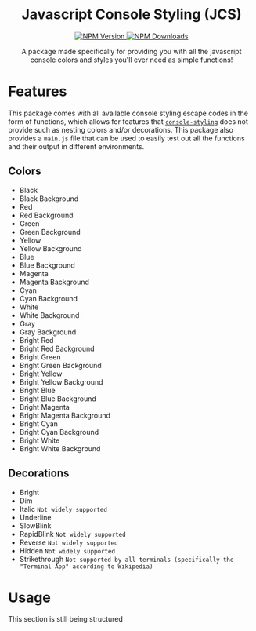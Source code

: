<h1 align="center">Javascript Console Styling (JCS)</h1>

<div align="center">
  <p align="center">
    <a href="https://www.npmjs.com/package/javascript-console-styling">
      <img src="https://img.shields.io/npm/v/javascript-console-styling.svg?style=flat-square" alt="NPM Version" />
    </a>
    <a href="https://www.npmjs.com/package/javascript-console-styling">
      <img src="https://img.shields.io/npm/dm/javascript-console-styling.svg?style=flat-square" alt="NPM Downloads" />
    </a>
  </p>
</div>

<p align="center">
  A package made specifically for providing you with all the javascript console colors and styles you'll ever need as simple functions!
</p>

# Features
This package comes with all available console styling escape codes in the form of functions, which allows for features that [`console-styling`](https://github.com/robinvdvleuten/console-styling) does not provide such as nesting colors and/or decorations. This package also provides a `main.js` file that can be used to easily test out all the functions and their output in different environments.

## Colors
- Black
- Black Background
- Red
- Red Background
- Green
- Green Background
- Yellow
- Yellow Background
- Blue
- Blue Background
- Magenta
- Magenta Background
- Cyan
- Cyan Background
- White
- White Background
- Gray
- Gray Background
- Bright Red
- Bright Red Background
- Bright Green
- Bright Green Background
- Bright Yellow
- Bright Yellow Background
- Bright Blue
- Bright Blue Background
- Bright Magenta
- Bright Magenta Background
- Bright Cyan
- Bright Cyan Background
- Bright White
- Bright White Background

## Decorations
- Bright
- Dim
- Italic `Not widely supported`
- Underline
- SlowBlink
- RapidBlink `Not widely supported`
- Reverse `Not widely supported`
- Hidden `Not widely supported`
- Strikethrough `Not supported by all terminals (specifically the "Terminal App" according to Wikipedia)`

# Usage
This section is still being structured